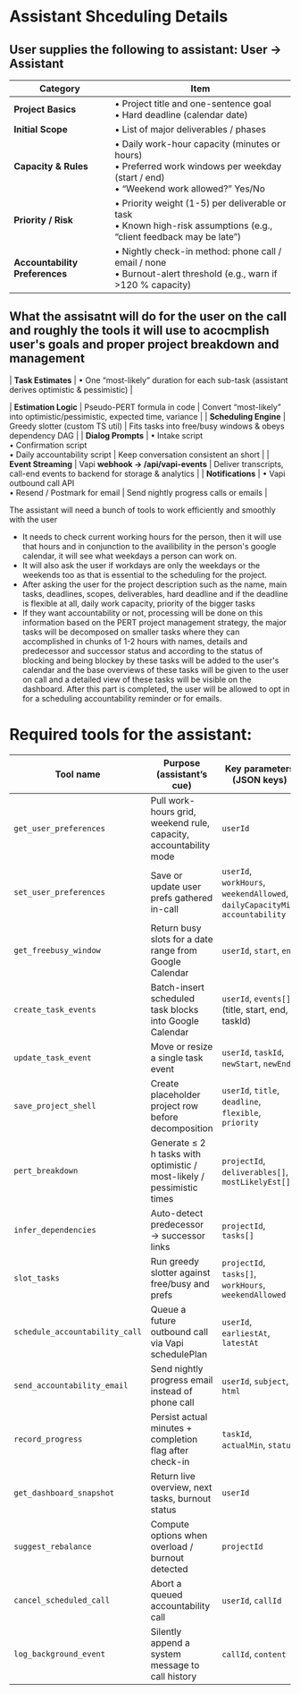# Assistant Shceduling Details

## User supplies the following to assistant: **User -> Assistant**

| Category                       | Item                                                                                                                                    |
| ------------------------------ | --------------------------------------------------------------------------------------------------------------------------------------- |
| **Project Basics**             | • Project title and one-sentence goal<br>• Hard deadline (calendar date)                                                                |
| **Initial Scope**              | • List of major deliverables / phases                                                                                                   |
| **Capacity & Rules**           | • Daily work-hour capacity (minutes or hours)<br>• Preferred work windows per weekday (start / end)<br>• “Weekend work allowed?” Yes/No |
| **Priority / Risk**            | • Priority weight (1-5) per deliverable or task<br>• Known high-risk assumptions (e.g., “client feedback may be late”)                  |
| **Accountability Preferences** | • Nightly check-in method: phone call / email / none<br>• Burnout-alert threshold (e.g., warn if >120 % capacity)                       |


## What the assisatnt will do for the user on the call and roughly the tools it will use to acocmplish user's goals and proper project breakdown and management

| **Task Estimates**             | • One “most-likely” duration for each sub-task (assistant derives optimistic & pessimistic)                                             |

| **Estimation Logic**   | Pseudo-PERT formula in code                                               | Convert “most-likely” into optimistic/pessimistic, expected time, variance                                               |
| **Scheduling Engine**  | Greedy slotter (custom TS util)                                           | Fits tasks into free/busy windows & obeys dependency DAG                                                                 |
| **Dialog Prompts**     | • Intake script<br>• Confirmation script<br>• Daily accountability script | Keep conversation consistent an short                                                                                   |
| **Event Streaming**    | Vapi **webhook → /api/vapi-events**                                       | Deliver transcripts, call-end events to backend for storage & analytics                                                  |
| **Notifications**      | • Vapi outbound call API<br>• Resend / Postmark for email                 | Send nightly progress calls or emails                                                                                    |


The assistant will need a bunch of tools to work efficiently and smoothly with the user
- It needs to check current working hours for the person, then it will use that hours and in conjunction to the availibility in the person's google calendar, it will see what weekdays a person can work on.
- It will also ask the user if workdays are only the weekdays or the weekends too as that is essential to the scheduling for the project.
- After asking the user for the project description such as the name, main tasks, deadlines, scopes, deliverables, hard deadline and if the deadline is flexible at all, daily work capacity, priority of the bigger tasks
- If they want accountability or not, processing will be done on this information based on the PERT project management strategy, the major tasks will be decomposed on smaller tasks where they can accomplished in chunks of 1-2 hours with names, details and predecessor and successor status and according to the status of blocking and being blockey by these tasks will be added to the user's calendar and the base overviews of these tasks will be given to the user on call and a detailed view of these tasks will be visible on the dashboard. After this part is completed, the user will be allowed to opt in for a scheduling accountability reminder or for emails.



# Required tools for the assistant: 

| Tool name                      | Purpose (assistant’s cue)                                              | Key parameters (JSON keys)                                                    | Expected **result** payload                                       |
| ------------------------------ | ---------------------------------------------------------------------- | ----------------------------------------------------------------------------- | ----------------------------------------------------------------- |
| `get_user_preferences`         | Pull work-hours grid, weekend rule, capacity, accountability mode      | `userId`                                                                      | `{ workHours, weekendAllowed, dailyCapacityMin, accountability }` |
| `set_user_preferences`         | Save or update user prefs gathered in-call                             | `userId`, `workHours`, `weekendAllowed`, `dailyCapacityMin`, `accountability` | `"ok"`                                                            |
| `get_freebusy_window`          | Return busy slots for a date range from Google Calendar                | `userId`, `start`, `end`                                                      | `{ busy: [ { start, end } ] }`                                    |
| `create_task_events`           | Batch-insert scheduled task blocks into Google Calendar                | `userId`, `events[]` (title, start, end, taskId)                              | `{ created: [ { taskId, eventId } ] }`                            |
| `update_task_event`            | Move or resize a single task event                                     | `userId`, `taskId`, `newStart`, `newEnd`                                      | `"ok"`                                                            |
| `save_project_shell`           | Create placeholder project row before decomposition                    | `userId`, `title`, `deadline`, `flexible`, `priority`                         | `{ projectId }`                                                   |
| `pert_breakdown`               | Generate ≤ 2 h tasks with optimistic / most-likely / pessimistic times | `projectId`, `deliverables[]`, `mostLikelyEst[]`                              | `{ tasks[] (taskId, title, o, m, p) }`                            |
| `infer_dependencies`           | Auto-detect predecessor → successor links                              | `projectId`, `tasks[]`                                                        | `{ edges[] (from, to) }`                                          |
| `slot_tasks`                   | Run greedy slotter against free/busy and prefs                         | `projectId`, `tasks[]`, `workHours`, `weekendAllowed`                         | `{ schedule[], burnoutRisk, criticalPath[] }`                     |
| `schedule_accountability_call` | Queue a future outbound call via Vapi schedulePlan                     | `userId`, `earliestAt`, `latestAt`                                            | `"ok"`                                                            |
| `send_accountability_email`    | Send nightly progress email instead of phone call                      | `userId`, `subject`, `html`                                                   | `"sent"`                                                          |
| `record_progress`              | Persist actual minutes + completion flag after check-in                | `taskId`, `actualMin`, `status`                                               | `"ok"`                                                            |
| `get_dashboard_snapshot`       | Return live overview, next tasks, burnout status                       | `userId`                                                                      | `{ overview, nextTasks[] }`                                       |
| `suggest_rebalance`            | Compute options when overload / burnout detected                       | `projectId`                                                                   | `{ options[] }`                                                   |
| `cancel_scheduled_call`        | Abort a queued accountability call                                     | `userId`, `callId`                                                            | `"cancelled"`                                                     |
| `log_background_event`         | Silently append a system message to call history                       | `callId`, `content`                                                           | `"logged"`                                                        |
